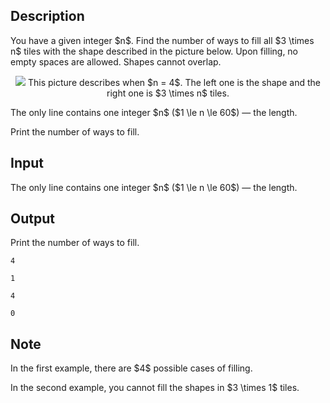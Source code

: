 ## Description

<div><p>You have a given integer $n$. Find the number of ways to fill all $3 \times n$ tiles with the shape described in the picture below. Upon filling, no empty spaces are allowed. Shapes cannot overlap.</p><center> <img class="tex-graphics" src="file://g9SVzZ5F.png" style="max-width: 100.0%;max-height: 100.0%;"> This picture describes when $n = 4$. The left one is the shape and the right one is $3 \times n$ tiles. </center></div><div class="input-specification"><p>The only line contains one integer $n$ ($1 \le n \le 60$)&nbsp;— the length.</p></div><div class="output-specification"><p>Print the number of ways to fill.</p></div>

## Input

<p>The only line contains one integer $n$ ($1 \le n \le 60$)&nbsp;— the length.</p>

## Output

<p>Print the number of ways to fill.</p>





```input1
4
```




```input2
1
```




```output1
4
```




```output2
0
```



## Note

<p>In the first example, there are $4$ possible cases of filling.</p><p>In the second example, you cannot fill the shapes in $3 \times 1$ tiles.</p>
